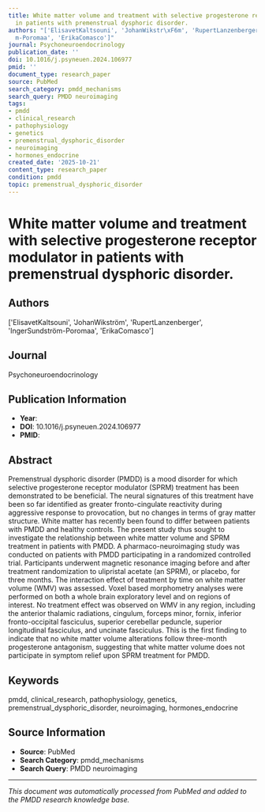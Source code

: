 ```yaml
---
title: White matter volume and treatment with selective progesterone receptor modulator
  in patients with premenstrual dysphoric disorder.
authors: "['ElisavetKaltsouni', 'JohanWikstr\xF6m', 'RupertLanzenberger', 'IngerSundstr\xF6\
  m-Poromaa', 'ErikaComasco']"
journal: Psychoneuroendocrinology
publication_date: ''
doi: 10.1016/j.psyneuen.2024.106977
pmid: ''
document_type: research_paper
source: PubMed
search_category: pmdd_mechanisms
search_query: PMDD neuroimaging
tags:
- pmdd
- clinical_research
- pathophysiology
- genetics
- premenstrual_dysphoric_disorder
- neuroimaging
- hormones_endocrine
created_date: '2025-10-21'
content_type: research_paper
condition: pmdd
topic: premenstrual_dysphoric_disorder
---
```


# White matter volume and treatment with selective progesterone receptor modulator in patients with premenstrual dysphoric disorder.

## Authors
['ElisavetKaltsouni', 'JohanWikström', 'RupertLanzenberger', 'IngerSundström-Poromaa', 'ErikaComasco']

## Journal
Psychoneuroendocrinology

## Publication Information
- **Year**: 
- **DOI**: 10.1016/j.psyneuen.2024.106977
- **PMID**: 

## Abstract
Premenstrual dysphoric disorder (PMDD) is a mood disorder for which selective progesterone receptor modulator (SPRM) treatment has been demonstrated to be beneficial. The neural signatures of this treatment have been so far identified as greater fronto-cingulate reactivity during aggressive response to provocation, but no changes in terms of gray matter structure. White matter has recently been found to differ between patients with PMDD and healthy controls. The present study thus sought to investigate the relationship between white matter volume and SPRM treatment in patients with PMDD. A pharmaco-neuroimaging study was conducted on patients with PMDD participating in a randomized controlled trial. Participants underwent magnetic resonance imaging before and after treatment randomization to ulipristal acetate (an SPRM), or placebo, for three months. The interaction effect of treatment by time on white matter volume (WMV) was assessed. Voxel based morphometry analyses were performed on both a whole brain exploratory level and on regions of interest. No treatment effect was observed on WMV in any region, including the anterior thalamic radiations, cingulum, forceps minor, fornix, inferior fronto-occipital fasciculus, superior cerebellar peduncle, superior longitudinal fasciculus, and uncinate fasciculus. This is the first finding to indicate that no white matter volume alterations follow three-month progesterone antagonism, suggesting that white matter volume does not participate in symptom relief upon SPRM treatment for PMDD.

## Keywords
pmdd, clinical_research, pathophysiology, genetics, premenstrual_dysphoric_disorder, neuroimaging, hormones_endocrine

## Source Information
- **Source**: PubMed
- **Search Category**: pmdd_mechanisms
- **Search Query**: PMDD neuroimaging

---
*This document was automatically processed from PubMed and added to the PMDD research knowledge base.*
